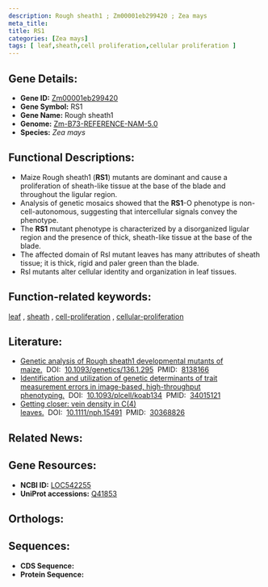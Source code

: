 ```yaml
---
description: Rough sheath1 ; Zm00001eb299420 ; Zea mays
meta_title:
title: RS1
categories: [Zea mays]
tags: [ leaf,sheath,cell proliferation,cellular proliferation ]
---
```


## Gene Details:
- **Gene ID:**	[Zm00001eb299420](https://www.maizegdb.org/gene_center/gene/Zm00001eb299420)
- **Gene Symbol:** RS1
- **Gene Name:** Rough sheath1
- **Genome:** [Zm-B73-REFERENCE-NAM-5.0](https://www.maizegdb.org/genome/assembly/Zm-B73-REFERENCE-NAM-5.0)
- **Species:** *Zea mays*

## Functional Descriptions:
   - Maize Rough sheath1 (**RS1**) mutants are dominant and cause a proliferation of sheath-like tissue at the base of the blade and throughout the ligular region.
   - Analysis of genetic mosaics showed that the **RS1**-O phenotype is non-cell-autonomous, suggesting that intercellular signals convey the phenotype.
   - The **RS1** mutant phenotype is characterized by a disorganized ligular region and the presence of thick, sheath-like tissue at the base of the blade.
   - The affected domain of Rsl mutant leaves has many attributes of sheath tissue; it is thick, rigid and paler green than the blade.
   - Rsl mutants alter cellular identity and organization in leaf tissues.

## Function-related keywords:
[leaf](/tags/leaf/)&nbsp;,&nbsp;[sheath](/tags/sheath/)&nbsp;,&nbsp;[cell-proliferation](/tags/cell-proliferation/)&nbsp;,&nbsp;[cellular-proliferation](/tags/cellular-proliferation/)

## Literature:
   - [Genetic analysis of Rough sheath1 developmental mutants of maize.]( https://academic.oup.com/genetics/article/136/1/295/6012255?login=true)&nbsp;&nbsp;DOI:&nbsp;&nbsp;[10.1093/genetics/136.1.295](https://academic.oup.com/genetics/article/136/1/295/6012255?login=true)&nbsp;&nbsp;PMID:&nbsp;&nbsp;[8138166](https://pubmed.ncbi.nlm.nih.gov/8138166/)
   - [Identification and utilization of genetic determinants of trait measurement errors in image-based, high-throughput phenotyping.]( https://academic.oup.com/plcell/article/33/8/2562/6279089)&nbsp;&nbsp;DOI:&nbsp;&nbsp;[10.1093/plcell/koab134](https://academic.oup.com/plcell/article/33/8/2562/6279089)&nbsp;&nbsp;PMID:&nbsp;&nbsp;[34015121](https://pubmed.ncbi.nlm.nih.gov/34015121/)
   - [Getting closer: vein density in C(4) leaves.]( https://nph.onlinelibrary.wiley.com/doi/10.1111/nph.15491)&nbsp;&nbsp;DOI:&nbsp;&nbsp;[10.1111/nph.15491](https://nph.onlinelibrary.wiley.com/doi/10.1111/nph.15491)&nbsp;&nbsp;PMID:&nbsp;&nbsp;[30368826](https://pubmed.ncbi.nlm.nih.gov/30368826/)

## Related News:

## Gene Resources:
- **NCBI ID:** [LOC542255](https://www.ncbi.nlm.nih.gov/gene/?term=LOC542255)
- **UniProt accessions:** [Q41853](https://www.uniprot.org/uniprotkb/Q41853/entry)

## Orthologs:

## Sequences:
- **CDS Sequence:**
- **Protein Sequence:**
